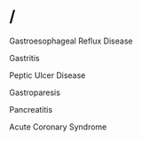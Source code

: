# /

Gastroesophageal Reflux Disease

Gastritis

Peptic Ulcer Disease

Gastroparesis

Pancreatitis

Acute Coronary Syndrome

